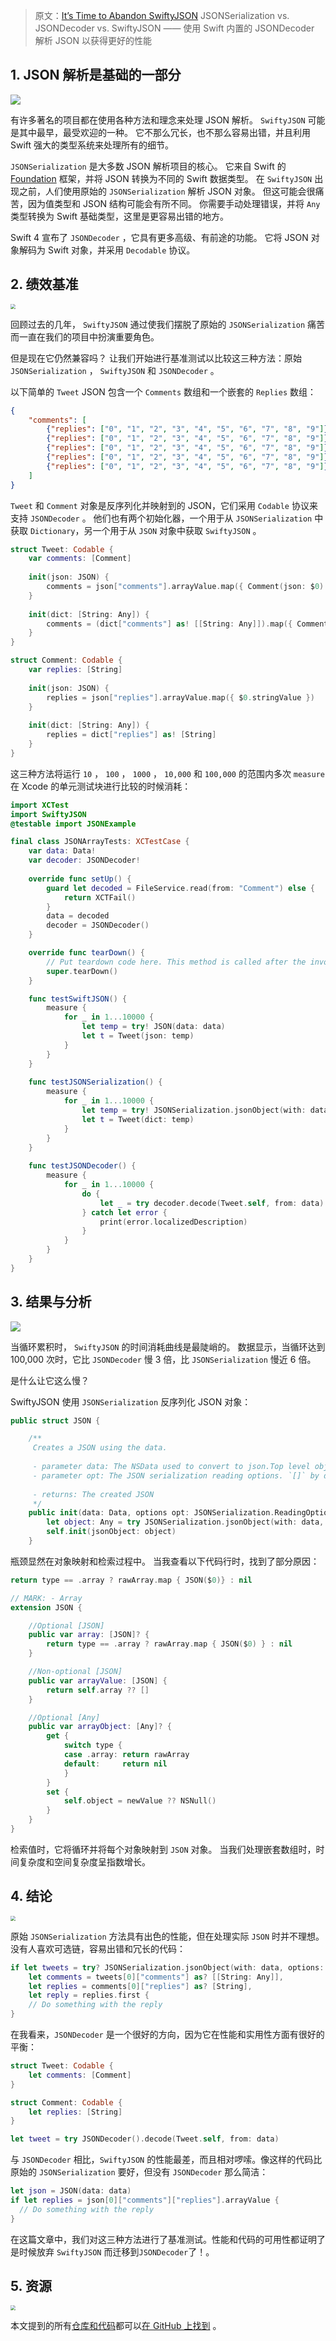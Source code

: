 > 原文：[It’s Time to Abandon SwiftyJSON](https://betterprogramming.pub/time-to-abandon-swiftyjson-switch-jsondecoder-codable-407f9988daec)
> JSONSerialization vs. JSONDecoder vs. SwiftyJSON —— 使用 Swift 内置的 JSONDecoder 解析 JSON 以获得更好的性能



## 1. JSON 解析是基础的一部分

![](https://miro.medium.com/max/1400/0*dimasCJZK4A_X2_6)

有许多著名的项目都在使用各种方法和理念来处理 JSON 解析。 `SwiftyJSON` 可能是其中最早，最受欢迎的一种。 它不那么冗长，也不那么容易出错，并且利用 Swift 强大的类型系统来处理所有的细节。

`JSONSerialization` 是大多数 JSON 解析项目的核心。 它来自 Swift 的 [Foundation](https://developer.apple.com/documentation/foundation) 框架，并将 JSON 转换为不同的 Swift 数据类型。 在 `SwiftyJSON`  出现之前，人们使用原始的 `JSONSerialization` 解析 JSON 对象。 但这可能会很痛苦，因为值类型和 JSON 结构可能会有所不同。 你需要手动处理错误，并将 `Any` 类型转换为 Swift 基础类型，这里是更容易出错的地方。

Swift 4 宣布了 `JSONDecoder` ，它具有更多高级、有前途的功能。 它将 JSON 对象解码为 Swift 对象，并采用 `Decodable` 协议。



## 2. 绩效基准

<img src="https://miro.medium.com/max/1400/0*8tWVrqLe7yQwjeMc" style="zoom: 50%;" />

回顾过去的几年， `SwiftyJSON` 通过使我们摆脱了原始的 `JSONSerialization` 痛苦而一直在我们的项目中扮演重要角色。

但是现在它仍然兼容吗？ 让我们开始进行基准测试以比较这三种方法：原始 `JSONSerialization` ， `SwiftyJSON` 和 `JSONDecoder` 。

以下简单的 `Tweet` JSON 包含一个 `Comments` 数组和一个嵌套的 `Replies` 数组：

```json
{
    "comments": [
        {"replies": ["0", "1", "2", "3", "4", "5", "6", "7", "8", "9"]},
        {"replies": ["0", "1", "2", "3", "4", "5", "6", "7", "8", "9"]},
        {"replies": ["0", "1", "2", "3", "4", "5", "6", "7", "8", "9"]},
        {"replies": ["0", "1", "2", "3", "4", "5", "6", "7", "8", "9"]},
        {"replies": ["0", "1", "2", "3", "4", "5", "6", "7", "8", "9"]}
    ]
}
```

`Tweet` 和 `Comment` 对象是反序列化并映射到的 JSON，它们采用 `Codable` 协议来支持 `JSONDecoder` 。 他们也有两个初始化器，一个用于从 `JSONSerialization` 中获取 `Dictionary`，另一个用于从 `JSON` 对象中获取 `SwiftyJSON` 。

```swift
struct Tweet: Codable {
    var comments: [Comment]
    
    init(json: JSON) {
        comments = json["comments"].arrayValue.map({ Comment(json: $0) })
    }
    
    init(dict: [String: Any]) {
        comments = (dict["comments"] as! [[String: Any]]).map({ Comment(dict: $0) })
    }
}

struct Comment: Codable {
    var replies: [String]
    
    init(json: JSON) {
        replies = json["replies"].arrayValue.map({ $0.stringValue })
    }
    
    init(dict: [String: Any]) {
        replies = dict["replies"] as! [String]
    }
}
```

这三种方法将运行 `10` ， `100` ， `1000` ， `10,000` 和 `100,000` 的范围内多次 `measure` 在 Xcode 的单元测试块进行比较的时候消耗：

```swift
import XCTest
import SwiftyJSON
@testable import JSONExample

final class JSONArrayTests: XCTestCase {
    var data: Data!
    var decoder: JSONDecoder!
    
    override func setUp() {
        guard let decoded = FileService.read(from: "Comment") else {
            return XCTFail()
        }
        data = decoded
        decoder = JSONDecoder()
    }

    override func tearDown() {
        // Put teardown code here. This method is called after the invocation of each test method in the class.
        super.tearDown()
    }

    func testSwiftJSON() {
        measure {
            for _ in 1...10000 {
                let temp = try! JSON(data: data)
                let t = Tweet(json: temp)
            }
        }
    }
    
    func testJSONSerialization() {
        measure {
            for _ in 1...10000 {
                let temp = try! JSONSerialization.jsonObject(with: data, options: .allowFragments) as! [String: Any]
                let t = Tweet(dict: temp)
            }
        }
    }
    
    func testJSONDecoder() {
        measure {
            for _ in 1...10000 {
                do {
                    let _ = try decoder.decode(Tweet.self, from: data)
                } catch let error {
                    print(error.localizedDescription)
                }
            }
        }
    }
}
```



## 3. 结果与分析

![](https://miro.medium.com/max/1400/1*3qMQW0PGSMbBge2mhCeC3Q.png)

当循环累积时， `SwiftyJSON` 的时间消耗曲线是最陡峭的。 数据显示，当循环达到 100,000 次时，它比 `JSONDecoder` 慢 3 倍，比 `JSONSerialization` 慢近 6 倍。

是什么让它这么慢？

SwiftyJSON 使用 `JSONSerialization` 反序列化 JSON 对象：

```swift
public struct JSON {

	/**
	 Creates a JSON using the data.
	
	 - parameter data: The NSData used to convert to json.Top level object in data is an NSArray or NSDictionary
	 - parameter opt: The JSON serialization reading options. `[]` by default.
	
	 - returns: The created JSON
	 */
    public init(data: Data, options opt: JSONSerialization.ReadingOptions = []) throws {
        let object: Any = try JSONSerialization.jsonObject(with: data, options: opt)
        self.init(jsonObject: object)
    }
```

瓶颈显然在对象映射和检索过程中。 当我查看以下代码行时，找到了部分原因：

```swift
return type == .array ? rawArray.map { JSON($0)} : nil
```

```swift
// MARK: - Array
extension JSON {

    //Optional [JSON]
    public var array: [JSON]? {
        return type == .array ? rawArray.map { JSON($0) } : nil
    }

    //Non-optional [JSON]
    public var arrayValue: [JSON] {
        return self.array ?? []
    }

    //Optional [Any]
    public var arrayObject: [Any]? {
        get {
            switch type {
            case .array: return rawArray
            default:     return nil
            }
        }
        set {
            self.object = newValue ?? NSNull()
        }
    }
}
```

检索值时，它将循环并将每个对象映射到 `JSON` 对象。 当我们处理嵌套数组时，时间复杂度和空间复杂度呈指数增长。



## 4. 结论

<img src="https://miro.medium.com/max/1400/0*d_-w3kz8u4yDTAkp" style="zoom:50%;" />



原始 `JSONSerialization` 方法具有出色的性能，但在处理实际 `JSON` 时并不理想。 没有人喜欢可选链，容易出错和冗长的代码：

```swift
if let tweets = try? JSONSerialization.jsonObject(with: data, options: .allowFragments) as? [[String: Any]],
    let comments = tweets[0]["comments"] as? [[String: Any]],
    let replies = comments[0]["replies"] as? [String],
    let reply = replies.first {
    // Do something with the reply
}
```

在我看来，`JSONDecoder` 是一个很好的方向，因为它在性能和实用性方面有很好的平衡：

```swift
struct Tweet: Codable {
    let comments: [Comment]
}

struct Comment: Codable {
    let replies: [String]
}

let tweet = try JSONDecoder().decode(Tweet.self, from: data)
```

与 `JSONDecoder` 相比，`SwiftyJSON` 的性能最差，而且相对啰嗦。像这样的代码比原始的 `JSONSerialization` 要好，但没有 `JSONDecoder` 那么简洁：

```swift
let json = JSON(data: data)
if let replies = json[0]["comments"]["replies"].arrayValue {
  // Do something with the reply
}
```

在这篇文章中，我们对这三种方法进行了基准测试。性能和代码的可用性都证明了是时候放弃 `SwiftyJSON` 而迁移到`JSONDecoder`了！。

## 5. 资源

<img src="https://miro.medium.com/max/1400/0*LrLb4J5Bo7RXR7vp" style="zoom:50%;" />



本文提到的所有[仓库和代码](https://github.com/SwiftyJSON/SwiftyJSON)都可以[在 GitHub 上找到](https://github.com/ericleiyang/JSONExample) 。
